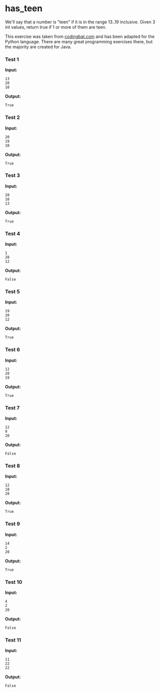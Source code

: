 # has_teen




We'll say that a number is "teen" if it is in the range 13..19 inclusive. Given 3 int values, return true if 1 or more of them are teen.

This exercise was taken from [codingbat.com](https://codingbat.com/prob/p178986) and has been adapted for the Python language. There are many great programming exercises there, but the majority are created for Java.






### Test 1
**Input:**
```
13
20
10
```
**Output:**
```
True
```
### Test 2
**Input:**
```
20
19
10
```
**Output:**
```
True
```
### Test 3
**Input:**
```
20
10
13
```
**Output:**
```
True
```
### Test 4
**Input:**
```
1
20
12
```
**Output:**
```
False
```
### Test 5
**Input:**
```
19
20
12
```
**Output:**
```
True
```
### Test 6
**Input:**
```
12
20
19
```
**Output:**
```
True
```
### Test 7
**Input:**
```
12
9
20
```
**Output:**
```
False
```
### Test 8
**Input:**
```
12
18
20
```
**Output:**
```
True
```
### Test 9
**Input:**
```
14
2
20
```
**Output:**
```
True
```
### Test 10
**Input:**
```
4
2
20
```
**Output:**
```
False
```
### Test 11
**Input:**
```
11
22
22
```
**Output:**
```
False
```

